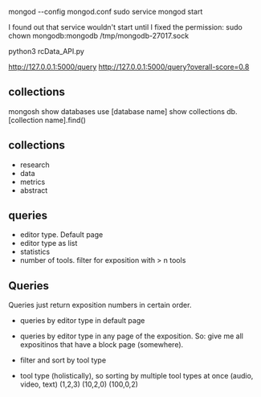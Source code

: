 mongod --config mongod.conf
sudo service	 mongod start

I found out that service wouldn't start until I fixed the permission:
sudo chown mongodb:mongodb /tmp/mongodb-27017.sock


python3 rcData_API.py 

http://127.0.0.1:5000/query
http://127.0.0.1:5000/query?overall-score=0.8

## collections
mongosh
show databases
use [database name]
show collections
db.[collection name].find()

## collections
- research
- data
- metrics
- abstract

## queries
- editor type. Default page
- editor type as list
- statistics
- number of tools. filter for exposition with > n tools

## Queries

Queries just return exposition numbers in certain order.

- queries by editor type in default page
- queries by editor type in any page of the exposition. So: give me all expositinos that have a block page (somewhere).
- filter and sort by tool type

- tool type (holistically), so sorting by multiple tool types at once
(audio, video, text)
(1,2,3) (10,2,0) (100,0,2)
